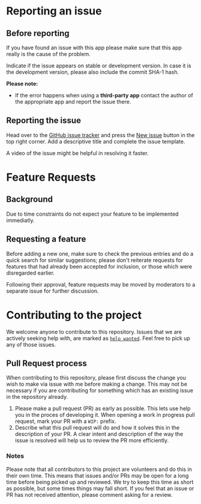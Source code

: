 # Reporting an issue

## Before reporting

If you have found an issue with this app please make sure that this app really is the cause of the problem.

Indicate if the issue appears on stable or development version. In case it is the development version, please also include the commit SHA-1 hash.

**Please note:**
- If the error happens when using a <b>third-party app</b> contact the author of the appropriate app and report the issue there.

## Reporting the issue

Head over to the [GitHub issue tracker](https://github.com/tapawingo/web-cluster-warno/issues) and press the [New issue](https://github.com/tapawingo/web-cluster-warno/issues/new) button in the top right corner. Add a descriptive title and complete the issue template.

A video of the issue might be helpful in resolving it faster.

# Feature Requests

## Background
Due to time constraints do not expect your feature to be implemented immediatly.

## Requesting a feature
Before adding a new one, make sure to check the previous entries and do a quick search for similar suggestions; please don't reiterate requests for features that had already been accepted for inclusion, or those which were disregarded earlier.

Following their approval, feature requests may be moved by moderators to a separate issue for further discussion.

# Contributing to the project

We welcome anyone to contribute to this repository. Issues that we are actively seeking help with, are marked as [`help wanted`](https://github.com/tapawingo/web-cluster-warno/issues?q=is%3Aopen+is%3Aissue+label%3A%22help+wanted%22). Feel free to pick up any of those issues.

## Pull Request process

When contributing to this repository, please first discuss the change you wish to make via issue with me before making a change. This may not be necessary if you are contributing for something which has an existing issue in the repository already.

1. Please make a pull request (PR) as early as possible. This lets use help you in the proces of developing it. When opening a work in progress pull request, mark your PR with a `WIP:` prefix.
2. Describe what this pull request will do and how it solves this in the description of your PR. A clear intent and description of the way the issue is resolved will help us to review the PR more efficiently.


### Notes

Please note that all contributors to this project are volunteers and do this in their own time. This means that issues and/or PRs may be open for a long time before being picked up and reviewed. We try to keep this time as short as possible, but some times things may fall short. If you feel that an issue or PR has not received attention, please comment asking for a review. 